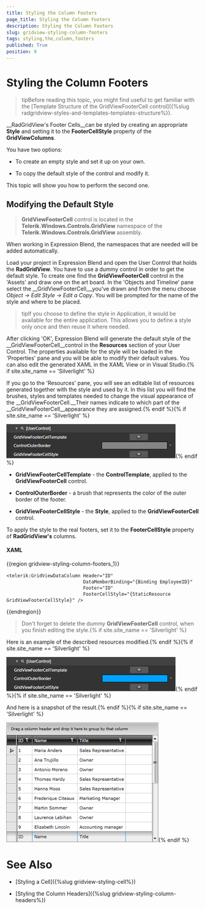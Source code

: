 ```yaml
---
title: Styling the Column Footers
page_title: Styling the Column Footers
description: Styling the Column Footers
slug: gridview-styling-column-footers
tags: styling,the,column,footers
published: True
position: 9
---
```


# Styling the Column Footers


>tipBefore reading this topic, you might find useful to get familiar with the [Template Structure of the GridViewFooterCell control]({%slug radgridview-styles-and-templates-templates-structure%}).

__RadGridView's Footer Cells__can be styled by creating an appropriate __Style__ and setting it to the __FooterCellStyle__ property of the __GridViewColumns__. 

You have two options:

* To create an empty style and set it up on your own.

* To copy the default style of the control and modify it.

This topic will show you how to perform the second one.

## Modifying the Default Style

>__GridViewFooterCell__ control is located in the __Telerik.Windows.Controls.GridView__ namespace of the __Telerik.Windows.Controls.GridView__ assembly. 

When working in Expression Blend, the namespaces that are needed will be added automatically.

Load your project in Expression Blend and open the User Control that holds the __RadGridView__. You have to use a dummy control in order to get the default style. To create one find the __GridViewFooterCell__ control in the 'Assets' and draw one on the art board. In the 'Objects and Timeline' pane select the __GridViewFooterCell,__you've drawn and from the menu choose *Object -> Edit Style -> Edit a Copy*. You will be prompted for the name of the style and where to be placed.

>tipIf you choose to define the style in Application, it would be available for the entire application. This allows you to define a style only once and then reuse it where needed.

After clicking 'OK', Expression Blend will generate the default style of the __GridViewFooterCell__control in the __Resources__ section of your User Control. The properties available for the style will be loaded in the 'Properties' pane and you will be able to modify their default values. You can also edit the generated XAML in the XAML View or in Visual Studio.{% if site.site_name == 'Silverlight' %}

If you go to the 'Resources' pane, you will see an editable list of resources generated together with the style and used by it. In this list you will find the brushes, styles and templates needed to change the visual appearance of the __GridViewFooterCell.__Their names indicate to which part of the __GridViewFooterCell__appearance they are assigned.{% endif %}{% if site.site_name == 'Silverlight' %}

![](images/RadGridView_Styles_and_Templates_Styling_GridViewColumnFooterCell_01.png){% endif %}

* __GridViewFooterCellTemplate__ - the __ControlTemplate__, applied to the __GridViewFooterCell__ control.

* __ControlOuterBorder__ - a brush that represents the color of the outer border of the footer.

* __GridViewFooterCellStyle__ - the __Style__, applied to the __GridViewFooterCell__ control.

To apply the style to the real footers, set it to the __FooterCellStyle__ property of __RadGridView's__ columns.

#### __XAML__

{{region gridview-styling-column-footers_1}}

	<telerik:GridViewDataColumn Header="ID"
                                DataMemberBinding="{Binding EmployeeID}"
                                Footer="ID"
                                FooterCellStyle="{StaticResource GridViewFooterCellStyle}" />
{{endregion}}


>Don't forget to delete the dummy __GridViewFooterCell__ control, when you finish editing the style.{% if site.site_name == 'Silverlight' %}

Here is an example of the described resources modified.{% endif %}{% if site.site_name == 'Silverlight' %}

![](images/RadGridView_Styles_and_Templates_Styling_GridViewColumnFooterCell_02.png){% endif %}{% if site.site_name == 'Silverlight' %}

And here is a snapshot of the result.{% endif %}{% if site.site_name == 'Silverlight' %}

![](images/RadGridView_Styles_and_Templates_Styling_GridViewColumnFooterCell_03.png){% endif %}

# See Also

 * [Styling a Cell]({%slug gridview-styling-cell%})

 * [Styling the Column Headers]({%slug gridview-styling-column-headers%})
